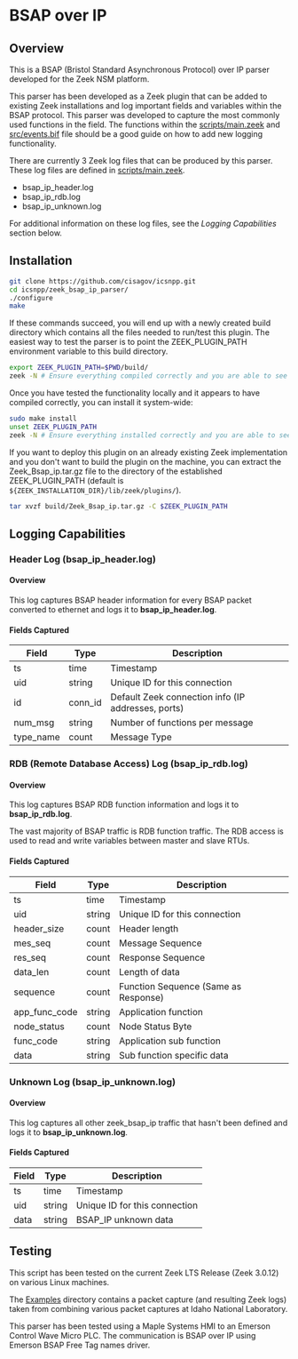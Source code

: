 # BSAP over IP

## Overview

This is a BSAP (Bristol Standard Asynchronous Protocol) over IP parser developed for the Zeek NSM platform. 

This parser has been developed as a Zeek plugin that can be added to existing Zeek installations and log important fields and variables within the BSAP protocol. This parser was developed to capture the most commonly used functions in the field. The functions within the [scripts/main.zeek](scripts/main.zeek) and [src/events.bif](src/events.bif) file should be a good guide on how to add new logging functionality.

There are currently 3 Zeek log files that can be produced by this parser. These log files are defined in [scripts/main.zeek](scripts/main.zeek).
* bsap_ip_header.log
* bsap_ip_rdb.log
* bsap_ip_unknown.log 

For additional information on these log files, see the *Logging Capabilities* section below.

## Installation

```bash
git clone https://github.com/cisagov/icsnpp.git
cd icsnpp/zeek_bsap_ip_parser/
./configure
make
```

If these commands succeed, you will end up with a newly created build directory which contains all the files needed to run/test this plugin. The easiest way to test the parser is to point the ZEEK_PLUGIN_PATH environment variable to this build directory.

```bash
export ZEEK_PLUGIN_PATH=$PWD/build/
zeek -N # Ensure everything compiled correctly and you are able to see Zeek::BSAP_IP
```

Once you have tested the functionality locally and it appears to have compiled correctly, you can install it system-wide:
```bash
sudo make install
unset ZEEK_PLUGIN_PATH
zeek -N # Ensure everything installed correctly and you are able to see Zeek::BSAP_IP
```

If you want to deploy this plugin on an already existing Zeek implementation and you don't want to build the plugin on the machine, you can extract the Zeek_Bsap_ip.tar.gz file to the directory of the established ZEEK_PLUGIN_PATH (default is `${ZEEK_INSTALLATION_DIR}/lib/zeek/plugins/`).

```bash
tar xvzf build/Zeek_Bsap_ip.tar.gz -C $ZEEK_PLUGIN_PATH 
```

## Logging Capabilities

### Header Log (bsap_ip_header.log)

#### Overview

This log captures BSAP header information for every BSAP packet converted to ethernet and logs it to **bsap_ip_header.log**.

#### Fields Captured

| Field             | Type      | Description                                               |
| ----------------- |-----------|-----------------------------------------------------------| 
| ts                | time      | Timestamp                                                 |
| uid               | string    | Unique ID for this connection                             |
| id                | conn_id   | Default Zeek connection info (IP addresses, ports)        |
| num_msg           | string    | Number of functions per message                           |
| type_name         | count     | Message Type                                              |


### RDB (Remote Database Access) Log (bsap_ip_rdb.log)

#### Overview

This log captures BSAP RDB function information and logs it to **bsap_ip_rdb.log**.

The vast majority of BSAP traffic is RDB function traffic. The RDB access is used to read and write variables between master and slave RTUs.

#### Fields Captured

| Field                 | Type      | Description                                               |
| --------------------- |-----------|-----------------------------------------------------------|
| ts                    | time      | Timestamp                                                 |
| uid                   | string    | Unique ID for this connection                             |
| header_size           | count     | Header length                                             |
| mes_seq               | count     | Message Sequence                                          |
| res_seq               | count     | Response Sequence                                         |
| data_len              | count     | Length of data                                            |
| sequence              | count     | Function Sequence (Same as Response)                      |
| app_func_code         | string    | Application function                                      |
| node_status           | count     | Node Status Byte                                          |
| func_code             | string    | Application sub function                                  |
| data                  | string    | Sub function specific data                                |


### Unknown Log (bsap_ip_unknown.log)

#### Overview

This log captures all other zeek_bsap_ip traffic that hasn't been defined and logs it to **bsap_ip_unknown.log**.

#### Fields Captured

| Field                 | Type      | Description                                               |
| --------------------- |-----------|-----------------------------------------------------------|
| ts                    | time      | Timestamp                                                 |
| uid                   | string    | Unique ID for this connection                             |
| data                  | string    | BSAP_IP unknown data                                      |


## Testing

This script has been tested on the current Zeek LTS Release (Zeek 3.0.12) on various Linux machines.

The [Examples](examples) directory contains a packet capture (and resulting Zeek logs) taken from combining various packet captures at Idaho National Laboratory.

This parser has been tested using a Maple Systems HMI to an Emerson Control Wave Micro PLC. 
The communication is BSAP over IP using Emerson BSAP Free Tag names driver.